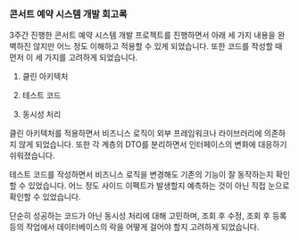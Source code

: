 ### 콘서트 예약 시스템 개발 회고록

3주간 진행한 콘서트 예약 시스템 개발 프로젝트를 진행하면서 아래 세 가지 내용을 완벽하진 않지만 어느 정도 이해하고 적용할 수 있게 되었습니다. 또한 코드를 작성할 때 먼저 이 세 가지를 고려하게 되었습니다.

1. 클린 아키텍처

2. 테스트 코드

3. 동시성 처리

클린 아키텍처를 적용하면서 비즈니스 로직이 외부 프레임워크나 라이브러리에 의존하지 않게 되었습니다. 또한 각 계층의 DTO를 분리하면서 인터페이스의 변화에 대응하기 쉬워졌습니다.

테스트 코드를 작성하면서 비즈니스 로직을 변경해도 기존의 기능이 잘 동작하는지 확인할 수 있었습니다. 어느 정도 사이드 이펙트가 발생할지 예측하는 것이 아닌 직접 눈으로 확인할 수 있었습니다.

단순히 성공하는 코드가 아닌 동시성 처리에 대해 고민하며, 조회 후 수정, 조회 후 등록 등의 작업에서 데이터베이스의 락을 어떻게 걸어야 할지 고려하게 되었습니다.







